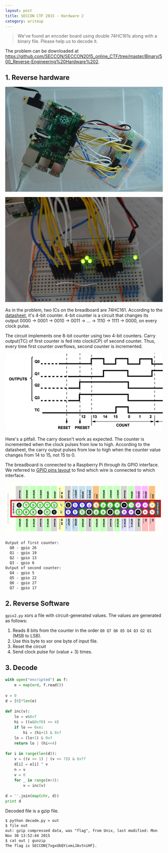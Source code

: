 ```yaml
---
layout: post
title: SECCON CTF 2015 - Hardware 2
category: writeup
---
```


> We've found an encoder board using double 74HC161s along with a binary file.
> Please help us to decode it.

The problem can be downloaded at <https://github.com/SECCON/SECCON2015_online_CTF/tree/master/Binary/500_Reverse-Engineering%20Hardware%202>.

## 1. Reverse hardware

![topview.jpg](/assets/2015/12/DSC_0011.jpg)

![frontview.jpg](/assets/2015/12/DSC_0002_1.jpg)

<!--more-->

As in the problem, two ICs on the breadboard are 74HC161. According to the [datasheet](http://www.ti.com/lit/gpn/cd54hc163), it's 4-bit counter. 4-bit counter is a circuit that changes its output 0000 -> 0001 -> 0010 -> 0011 -> ... -> 1110 -> 1111 -> 0000, on every clock pulse.

The circuit implements one 8-bit counter using two 4-bit counters. Carry output(TC) of first counter is fed into clock(CP) of second counter. Thus, every time first counter overflows, second counter is incremented.

![timing.png](/assets/2015/12/timing.png)

Here's a pitfall. The carry doesn't work as expected. The counter is incremented when the clock pulses from low to high. According to the datasheet, the carry output pulses from low to high when the counter value changes from 14 to 15, not 15 to 0.

The breadboard is connected to a Raspberry Pi through its GPIO interface. We referred to [GPIO pins layout](http://www.raspberrypi-spy.co.uk/2012/06/simple-guide-to-the-rpi-gpio-header-and-pins/) to find which wire is connected to which interface.

![gpio.png](/assets/2015/12/gpio.png)

```
Output of first counter:
  Q0 - gpio 26
  Q1 - gpio 19
  Q2 - gpio 13
  Q3 - gpio 6
Output of second counter:
  Q4 - gpio 5
  Q5 - gpio 22
  Q6 - gpio 27
  Q7 - gpio 17
```

## 2. Reverse Software

`gpio2.py` xors a file with circuit-generated values. The values are generated as follows:

1. Reads 8 bits from the counter in the order `Q0 Q7 Q6 Q5 Q4 Q3 Q2 Q1` (MSB to LSB).
2. Use this byte to xor one byte of input file.
3. Reset the circuit
4. Send clock pulse for (value + 3) times.

## 3. Decode

```py
with open("encripted") as f:
    e = map(ord, f.read())

v = 0
d = [0]*len(e)

def inc(v):
    lo = v&0xf
    hi = ((v&0xf0) >> 4)
    if lo == 0xe:
        hi = (hi+1) & 0xf
    lo = (lo+1) & 0xf
    return lo | (hi<<4)

for i in range(len(d)):
    v = ((v >> 1) | (v << 7)) & 0xff
    d[i] = e[i] ^ v
    n = v
    v = 0
    for _ in range(n+3):
        v = inc(v)

d = ''.join(map(chr, d))
print d
```

Decoded file is a gzip file.

```
$ python decode.py > out
$ file out
out: gzip compressed data, was "flag", from Unix, last modified: Mon Nov 30 13:52:44 2015
$ cat out | gunzip
The flag is SECCON{7xgxUbQYixmiJAvtniHF}.
```

